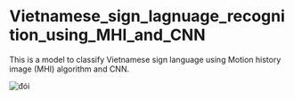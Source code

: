 # Vietnamese_sign_lagnuage_recognition_using_MHI_and_CNN

This is a model to classify Vietnamese sign language using Motion history image (MHI) algorithm and CNN. 


![đói](https://user-images.githubusercontent.com/57822898/149608928-37ff08a8-42a3-487b-ba4b-cf5f1c5cb033.png)
